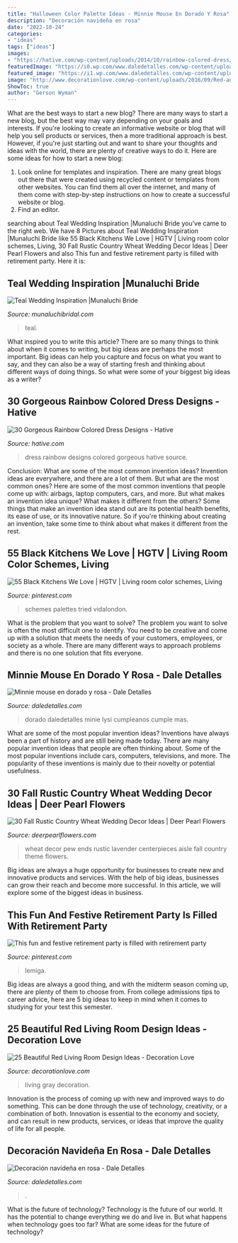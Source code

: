 ```yaml
---
title: "Halloween Color Palette Ideas - Minnie Mouse En Dorado Y Rosa"
description: "Decoración navideña en rosa"
date: "2022-10-24"
categories:
- "ideas"
tags: ["ideas"]
images:
- "https://hative.com/wp-content/uploads/2014/10/rainbow-colored-dress/2-rainbow-colored-dress-designs.jpg"
featuredImage: "https://i0.wp.com/www.daledetalles.com/wp-content/uploads/2016/07/minnie-oro22.jpg"
featured_image: "https://i1.wp.com/www.daledetalles.com/wp-content/uploads/2016/09/navidad-en-rosa17.jpg?resize=564%2C845"
image: "http://www.decorationlove.com/wp-content/uploads/2016/09/Red-and-Gray-Living-Room.jpg"
ShowToc: true
author: "Gerson Wyman"
---
```



What are the best ways to start a new blog?
There are many ways to start a new blog, but the best way may vary depending on your goals and interests. If you're looking to create an informative website or blog that will help you sell products or services, then a more traditional approach is best. However, if you're just starting out and want to share your thoughts and ideas with the world, there are plenty of creative ways to do it. Here are some ideas for how to start a new blog: 
1. Look online for templates and inspiration. There are many great blogs out there that were created using recycled content or templates from other websites. You can find them all over the internet, and many of them come with step-by-step instructions on how to create a successful website or blog. 
2. Find an editor.

	

		
searching about Teal Wedding Inspiration |Munaluchi Bride you've came to the right web. We have 8 Pictures about Teal Wedding Inspiration |Munaluchi Bride like 55 Black Kitchens We Love | HGTV | Living room color schemes, Living, 30 Fall Rustic Country Wheat Wedding Decor Ideas | Deer Pearl Flowers and also This fun and festive retirement party is filled with retirement party. Here it is:
		
    
## Teal Wedding Inspiration |Munaluchi Bride

<img loading=lazy src="https://www.munaluchibridal.com/wp-content/uploads/2015/02/Teal6.jpg" onerror="this.onerror=null;this.src='https://tse1.mm.bing.net/th?id=OIP.6WYHgFJZqj4bTjKSS4osTAHaLL&amp;pid=15.1';" alt="Teal Wedding Inspiration |Munaluchi Bride">

_Source: munaluchibridal.com_

>teal. 

	

What inspired you to write this article?
There are so many things to think about when it comes to writing, but big ideas are perhaps the most important. Big ideas can help you capture and focus on what you want to say, and they can also be a way of starting fresh and thinking about different ways of doing things. So what were some of your biggest big ideas as a writer?

    
## 30 Gorgeous Rainbow Colored Dress Designs - Hative

<img loading=lazy src="https://hative.com/wp-content/uploads/2014/10/rainbow-colored-dress/2-rainbow-colored-dress-designs.jpg" onerror="this.onerror=null;this.src='https://tse2.mm.bing.net/th?id=OIP.O1xh39cyaoTDtLrbhLdlQwHaLI&amp;pid=15.1';" alt="30 Gorgeous Rainbow Colored Dress Designs - Hative">

_Source: hative.com_

>dress rainbow designs colored gorgeous hative source. 

	

Conclusion: What are some of the most common invention ideas?
Invention ideas are everywhere, and there are a lot of them. But what are the most common ones? Here are some of the most common inventions that people come up with: airbags, laptop computers, cars, and more. 
But what makes an invention idea unique? What makes it different from the others? 
Some things that make an invention idea stand out are its potential health benefits, its ease of use, or its innovative nature. So if you're thinking about creating an invention, take some time to think about what makes it different from the rest.

    
## 55 Black Kitchens We Love | HGTV | Living Room Color Schemes, Living

<img loading=lazy src="https://i.pinimg.com/736x/36/eb/a8/36eba86aa90792497487291bc4171c26.jpg" onerror="this.onerror=null;this.src='https://tse1.mm.bing.net/th?id=OIP.A9DXcP_Zpbh3oZMDDkHUTAHaJ5&amp;pid=15.1';" alt="55 Black Kitchens We Love | HGTV | Living room color schemes, Living">

_Source: pinterest.com_

>schemes palettes tried vidalondon. 

	

What is the problem that you want to solve?
The problem you want to solve is often the most difficult one to identify. You need to be creative and come up with a solution that meets the needs of your customers, employees, or society as a whole. There are many different ways to approach problems and there is no one solution that fits everyone.

    
## Minnie Mouse En Dorado Y Rosa - Dale Detalles

<img loading=lazy src="https://i0.wp.com/www.daledetalles.com/wp-content/uploads/2016/07/minnie-oro22.jpg" onerror="this.onerror=null;this.src='https://tse3.mm.bing.net/th?id=OIP.nKFYeIgU1R9cjka5DP_nqQHaLH&amp;pid=15.1';" alt="Minnie mouse en dorado y rosa - Dale Detalles">

_Source: daledetalles.com_

>dorado daledetalles minie lysi cumpleanos cumple mas. 

	

What are some of the most popular invention ideas?
Inventions have always been a part of history and are still being made today. There are many popular invention ideas that people are often thinking about. Some of the most popular inventions include cars, computers, televisions, and more. The popularity of these inventions is mainly due to their novelty or potential usefulness.

    
## 30 Fall Rustic Country Wheat Wedding Decor Ideas | Deer Pearl Flowers

<img loading=lazy src="https://www.deerpearlflowers.com/wp-content/uploads/2016/08/lavender-wheat-pew-ends-aisle.jpg" onerror="this.onerror=null;this.src='https://tse3.mm.bing.net/th?id=OIP.VGCZiV6g8kyWJDbZ_c9-2gHaLH&amp;pid=15.1';" alt="30 Fall Rustic Country Wheat Wedding Decor Ideas | Deer Pearl Flowers">

_Source: deerpearlflowers.com_

>wheat decor pew ends rustic lavender centerpieces aisle fall country theme flowers. 

	

Big ideas are always a huge opportunity for businesses to create new and innovative products and services. With the help of big ideas, businesses can grow their reach and become more successful. In this article, we will explore some of the biggest ideas in business.

    
## This Fun And Festive Retirement Party Is Filled With Retirement Party

<img loading=lazy src="https://i.pinimg.com/736x/7a/20/b8/7a20b897e52b0057a30fa0d6edf41685.jpg" onerror="this.onerror=null;this.src='https://tse4.mm.bing.net/th?id=OIP.s_A8TKoFltEeteQMJtZr0AHaLH&amp;pid=15.1';" alt="This fun and festive retirement party is filled with retirement party">

_Source: pinterest.com_

>lemiga. 

	

Big ideas are always a good thing, and with the midterm season coming up, there are plenty of them to choose from. From college admissions tips to career advice, here are 5 big ideas to keep in mind when it comes to studying for your test this semester.

    
## 25 Beautiful Red Living Room Design Ideas - Decoration Love

<img loading=lazy src="http://www.decorationlove.com/wp-content/uploads/2016/09/Red-and-Gray-Living-Room.jpg" onerror="this.onerror=null;this.src='https://tse3.mm.bing.net/th?id=OIP.NYcTGZBrqhv9qCYlNjkX7gHaJ4&amp;pid=15.1';" alt="25 Beautiful Red Living Room Design Ideas - Decoration Love">

_Source: decorationlove.com_

>living gray decoration. 

	

Innovation is the process of coming up with new and improved ways to do something. This can be done through the use of technology, creativity, or a combination of both. Innovation is essential to the economy and society, and can result in new products, services, or ideas that improve the quality of life for all people.

    
## Decoración Navideña En Rosa - Dale Detalles

<img loading=lazy src="https://i1.wp.com/www.daledetalles.com/wp-content/uploads/2016/09/navidad-en-rosa17.jpg?resize=564%2C845" onerror="this.onerror=null;this.src='https://tse3.mm.bing.net/th?id=OIP.hm7miKx-MCjSydizSXJ_EAHaLG&amp;pid=15.1';" alt="Decoración navideña en rosa - Dale Detalles">

_Source: daledetalles.com_

>. 

	

What is the future of technology?
Technology is the future of our world. It has the potential to change everything we do and live in. But what happens when technology goes too far? What are some ideas for the future of technology?

